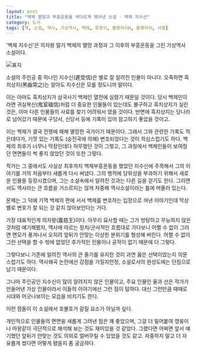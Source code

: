 ```yaml
---
layout: post
title: "백제 멸망과 부흥운동을 색다르게 엮어낸 소설 - 백제 지수신"
category: 도서
tags: [책, 소설, 역사, 가상역사, 백제, 류정식, 물병자리H, 물병자리, 서평]
---
```


'백제 지수신'은
의자왕 말기 백제의 멸망 과정과 그 이후의 부흥운동을 그린 가상역사 소설이다.

![표지](https://images2.imgbox.com/e8/d4/BNQaTodq_o.jpg)

소설의 주인공 중 하나인 지수신(遲受信)은 별로 잘 알려진 인물이 아니다.
오죽하면 흑치상지(黑齒常之)는 알아도 지수신은 모를 정도니까 말이다.

이는 아마도 흑치상지가 삼국사기 백제인 열전에 실렸기 때문일 것이다.
당시 백제인이라면 귀실복신(鬼室福信)처럼 더 중요한 인물들이 있는데도 불구하고 흑치상지가 실린것은,
아마 다른 인물들의 사료를 찾기 어려워서 였을 것이다.
반면에 흑치상지는 당나라로 넘어갔기 때문에 구당서, 신당서 등에 기록이 있어 참고하기 좋았을 것이고.

이는 백제가 결국 전쟁에 패해 멸망한 국가이기 때문이다.
그래서 그와 관련한 기록도 적은데다가,
기껏 있는 기록도 (승전국에 의해) 변조되었다는 것이 의심스럽기도 하다.
백제의 최후가 너무나 막장인데다 허무했던 것이 그렇고,
그 과정에서 백제인들이 보여줬던 면면들이 썩 좋지 않았던 것이 또한 그렇다.

작가는 그 중에서도 사실상 최후까지 백제부흥운동을 했었던 지수신에 주목해서
그의 이야기를 거의 처음부터 새롭게 다시 써냈다.
그의 행적에 당위성을 부과하기 위해서 새로운 인물을 등장시켰으며,
그는 소설속에서 알려진 것과는 다른 길을 걷기도 한다.
그러면서도 역사라는 큰 흐름을 거스르지는 않게 자중해 역사소설이라는 틀에 머물러 있는다.

문제는 그 덕에 기꺽 백제의 편에 서서 백제를 변호하는 입장으로 꺼낸 이야기인데
막상 별로 변호가 잘 되는 것 같지 않아보인다는 거다.

가장 대표적인게 의자왕(義慈王)이다.
아무리 묘사할 때는 그가 방탕하고 무능하지 않은 것처럼 얘기해봤자,
역사에 따르는 정치/군사적인 흐름대로 가다보니 어쩔 수 없이 그러면 면모가 풍겨나서
오히려 앞뒤가 안맞는 이상한 분위기를 형성해 버린다.
어쩔 수 없이 그런 선택을 할 수 밖에 없었던 추가적인 인물이나 공작이 없기 때문에 더 그렇다.

그렇다보니 기존에 알려진 역사의 큰 줄기를 유지한 것이 과연 옳은 선택이었는지 의문스럽기도 하다.
역사왜곡 논란에선 강점을 가질지언정,
소설로서의 완성도에는 단점으로 남기 때문이다.

그나마 주인공인 지수신이 많이 알려지지 않은 인물이고,
주요 인물인 율과 선은 작가가 만들어낸 가상 인물이라서
이들의 이야기에선 그런 점이 덜하다.
대신 그런만큼 때때로 시대와 어긋나보이는 모습을 비치기도 한다.

이런 점들이 이 소설에서 호불호가 갈릴 요소가 아닐까 싶다.

개인적으로 인물들의 면면을 새롭게 그려낸 점은 꽤 좋았으며,
그걸 더 밀어붙여 영웅이나 마왕같이 극단적으로 해석해 보는 것도 재미있을 것 같았다.
그랬다면 어쩌면 앞서 얘기했던 앞뒤가 안맞는 것도 의외로 얼버무릴 수 있었을 것도 같고.
자중하지 말고 더 자유롭게 썼다면 어떻게 됐을지 좀 궁금하다.
